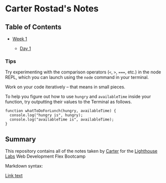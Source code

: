 # Carter Rostad's Notes

## Table of Contents
* [Week 1](/Week_1)

    * [Day 1](/Week_1/Day_1)

### Tips

Try experimenting with the comparison operators (`<`, `>`, `===`, etc.) in the node REPL, which you can launch using the `node` command in your terminal.

Work on your code iteratively – that means in small pieces.

To help you figure out how to use `hungry` and `availableTime` inside your function, try outputting their values to the Terminal as follows.

```
function whatToDoForLunch(hungry, availableTime) {
  console.log("hungry is", hungry);
  console.log("availableTime is", availableTime);
}
```


## Summary

This repository contains all of the notes taken by [Carter](https://github.com/C-rostad) for the [Lighthouse Labs](https://www.lighthouselabs.ca/) Web Development Flex Bootcamp



Markdown syntax:

[Link text](URL)

